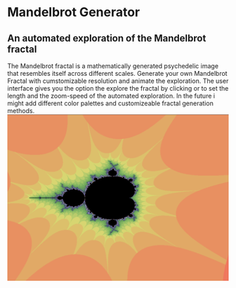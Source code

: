 # Mandelbrot Generator
## An automated exploration of the Mandelbrot fractal
The Mandelbrot fractal is a mathematically generated psychedelic image that resembles itself across different scales. Generate your own Mandelbrot Fractal with cumstomizable resolution and animate the exploration. The user interface gives you the option the explore the fractal by clicking or to set the length and the zoom-speed of the automated exploration. In the future i might add different color palettes and customizeable fractal generation methods.
![example](screenshots/screenshot.png)
